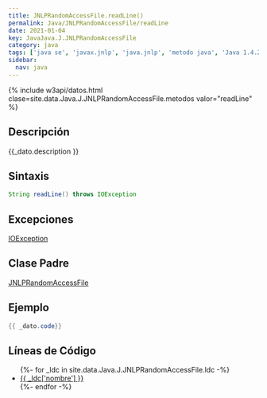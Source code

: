 ```yaml
---
title: JNLPRandomAccessFile.readLine()
permalink: Java/JNLPRandomAccessFile/readLine
date: 2021-01-04
key: JavaJava.J.JNLPRandomAccessFile
category: java
tags: ['java se', 'javax.jnlp', 'java.jnlp', 'metodo java', 'Java 1.4.2']
sidebar: 
  nav: java
---
```


{% include w3api/datos.html clase=site.data.Java.J.JNLPRandomAccessFile.metodos valor="readLine" %}

## Descripción
{{_dato.description }}

## Sintaxis
~~~java
String readLine() throws IOException
~~~

## Excepciones
[IOException](/Java/IOException/)

## Clase Padre
[JNLPRandomAccessFile](/Java/JNLPRandomAccessFile/)

## Ejemplo
~~~java
{{ _dato.code}}
~~~

## Líneas de Código
<ul>
{%- for _ldc in site.data.Java.J.JNLPRandomAccessFile.ldc -%}
   <li>
       <a href="{{_ldc['url'] }}">{{ _ldc['nombre'] }}</a>
   </li>
{%- endfor -%}
</ul>
